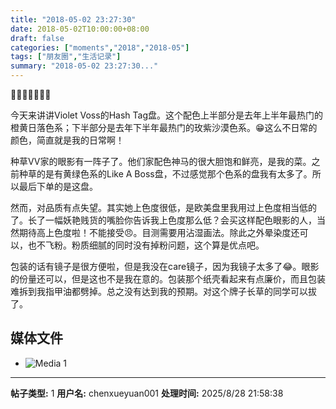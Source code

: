 ```yaml
---
title: "2018-05-02 23:27:30"
date: 2018-05-02T10:00:00+08:00
draft: false
categories: ["moments","2018","2018-05"]
tags: ["朋友圈","生活记录"]
summary: "2018-05-02 23:27:30..."
---
```


💛🧡💗💜💗🧡💛

今天来讲讲Violet Voss的Hash Tag盘。这个配色上半部分是去年上半年最热门的橙黄日落色系；下半部分是去年下半年最热门的玫紫沙漠色系。😁这么不日常的颜色，简直就是我的日常啊！

种草VV家的眼影有一阵子了。他们家配色神马的很大胆饱和鲜亮，是我的菜。之前种草的是有黄绿色系的Like A Boss盘，不过感觉那个色系的盘我有太多了。所以最后下单的是这盘。

然而，对品质有点失望。其实她上色度很低，是欧美盘里我用过上色度相当低的了。长了一幅妖艳贱货的嘴脸你告诉我上色度那么低？会买这样配色眼影的人，当然期待高上色度啦！不能接受😠。目测需要用沾湿画法。除此之外晕染度还可以，也不飞粉。粉质细腻的同时没有掉粉问题，这个算是优点吧。

包装的话有镜子是很方便啦，但是我没在care镜子，因为我镜子太多了😂。眼影的份量还可以，但是这也不是我在意的。包装那个纸壳看起来有点廉价，而且包装难拆到我指甲油都劈掉。总之没有达到我的预期。对这个牌子长草的同学可以拔了。

## 媒体文件

- ![Media 1](/Moments/photos/2018-05-02/201805022327300.jpg)

---

**帖子类型:** 1
**用户名:** chenxueyuan001
**处理时间:** 2025/8/28 21:58:38